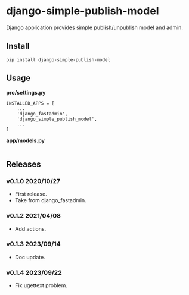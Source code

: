 # django-simple-publish-model

Django application provides simple publish/unpublish model and admin.

## Install

```
pip install django-simple-publish-model
```


## Usage

**pro/settings.py**

```
INSTALLED_APPS = [
    ...
    'django_fastadmin',
    'django_simple_publish_model',
    ...
]
```

**app/models.py**

```

```

## Releases

### v0.1.0 2020/10/27

- First release.
- Take from django_fastadmin.

### v0.1.2 2021/04/08

- Add actions.

### v0.1.3 2023/09/14

- Doc update.

### v0.1.4 2023/09/22

- Fix ugettext problem.
